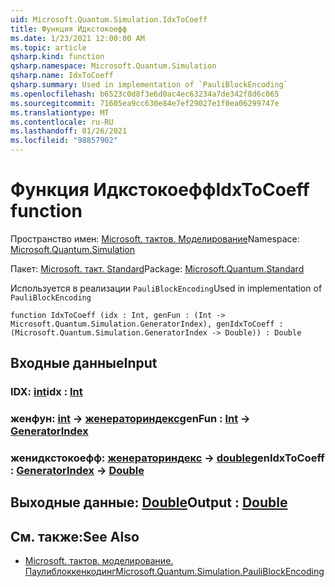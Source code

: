```yaml
---
uid: Microsoft.Quantum.Simulation.IdxToCoeff
title: Функция Идкстокоефф
ms.date: 1/23/2021 12:00:00 AM
ms.topic: article
qsharp.kind: function
qsharp.namespace: Microsoft.Quantum.Simulation
qsharp.name: IdxToCoeff
qsharp.summary: Used in implementation of `PauliBlockEncoding`
ms.openlocfilehash: b6523c0d8f3e6d0ac4ec63234a7de342f8d6c065
ms.sourcegitcommit: 71605ea9cc630e84e7ef29027e1f0ea06299747e
ms.translationtype: MT
ms.contentlocale: ru-RU
ms.lasthandoff: 01/26/2021
ms.locfileid: "98857902"
---
```

# <a name="idxtocoeff-function"></a><span data-ttu-id="a8011-102">Функция Идкстокоефф</span><span class="sxs-lookup"><span data-stu-id="a8011-102">IdxToCoeff function</span></span>

<span data-ttu-id="a8011-103">Пространство имен: [Microsoft. тактов. Моделирование](xref:Microsoft.Quantum.Simulation)</span><span class="sxs-lookup"><span data-stu-id="a8011-103">Namespace: [Microsoft.Quantum.Simulation](xref:Microsoft.Quantum.Simulation)</span></span>

<span data-ttu-id="a8011-104">Пакет: [Microsoft. такт. Standard](https://nuget.org/packages/Microsoft.Quantum.Standard)</span><span class="sxs-lookup"><span data-stu-id="a8011-104">Package: [Microsoft.Quantum.Standard](https://nuget.org/packages/Microsoft.Quantum.Standard)</span></span>


<span data-ttu-id="a8011-105">Используется в реализации `PauliBlockEncoding`</span><span class="sxs-lookup"><span data-stu-id="a8011-105">Used in implementation of `PauliBlockEncoding`</span></span>

```qsharp
function IdxToCoeff (idx : Int, genFun : (Int -> Microsoft.Quantum.Simulation.GeneratorIndex), genIdxToCoeff : (Microsoft.Quantum.Simulation.GeneratorIndex -> Double)) : Double
```


## <a name="input"></a><span data-ttu-id="a8011-106">Входные данные</span><span class="sxs-lookup"><span data-stu-id="a8011-106">Input</span></span>

### <a name="idx--int"></a><span data-ttu-id="a8011-107">IDX: [int](xref:microsoft.quantum.lang-ref.int)</span><span class="sxs-lookup"><span data-stu-id="a8011-107">idx : [Int](xref:microsoft.quantum.lang-ref.int)</span></span>




### <a name="genfun--int---generatorindex"></a><span data-ttu-id="a8011-108">женфун: [int](xref:microsoft.quantum.lang-ref.int) -> [женераториндекс](xref:Microsoft.Quantum.Simulation.GeneratorIndex)</span><span class="sxs-lookup"><span data-stu-id="a8011-108">genFun : [Int](xref:microsoft.quantum.lang-ref.int) -> [GeneratorIndex](xref:Microsoft.Quantum.Simulation.GeneratorIndex)</span></span>




### <a name="genidxtocoeff--generatorindex---double"></a><span data-ttu-id="a8011-109">женидкстокоефф: [женераториндекс](xref:Microsoft.Quantum.Simulation.GeneratorIndex) -> [double](xref:microsoft.quantum.lang-ref.double)</span><span class="sxs-lookup"><span data-stu-id="a8011-109">genIdxToCoeff : [GeneratorIndex](xref:Microsoft.Quantum.Simulation.GeneratorIndex) -> [Double](xref:microsoft.quantum.lang-ref.double)</span></span>





## <a name="output--double"></a><span data-ttu-id="a8011-110">Выходные данные: [Double](xref:microsoft.quantum.lang-ref.double)</span><span class="sxs-lookup"><span data-stu-id="a8011-110">Output : [Double](xref:microsoft.quantum.lang-ref.double)</span></span>



## <a name="see-also"></a><span data-ttu-id="a8011-111">См. также:</span><span class="sxs-lookup"><span data-stu-id="a8011-111">See Also</span></span>

- [<span data-ttu-id="a8011-112">Microsoft. тактов. моделирование. Паулиблоккенкодинг</span><span class="sxs-lookup"><span data-stu-id="a8011-112">Microsoft.Quantum.Simulation.PauliBlockEncoding</span></span>](xref:Microsoft.Quantum.Simulation.PauliBlockEncoding)